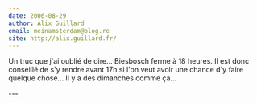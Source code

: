 ```yaml
---
date: 2006-08-29
author: Alix Guillard
email: meinamsterdam@blog.re
site: http://alix.guillard.fr/
---
```


<p>
Un truc que j'ai oublié de dire... Biesbosch ferme à 18 heures. Il est donc conseillé de s'y rendre avant 17h si l'on veut avoir une chance d'y faire quelque chose... Il y a des dimanches comme ça...
</p>
---